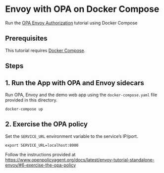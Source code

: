 # Envoy with OPA on Docker Compose

Run the [OPA Envoy Authorization](https://www.openpolicyagent.org/docs/latest/envoy-introduction/) tutorial using Docker Compose

## Prerequisites

This tutorial requires [Docker Compose](https://docs.docker.com/compose/install/).

## Steps

## 1. Run the App with OPA and Envoy sidecars

Run OPA, Envoy and the demo web app using the `docker-compose.yaml` file provided in this directory.

```
docker-compose up
```

## 2. Exercise the OPA policy

Set the `SERVICE_URL` environment variable to the service’s IP/port.

```
export SERVICE_URL=localhost:8000
```

Follow the instructions provided at https://www.openpolicyagent.org/docs/latest/envoy-tutorial-standalone-envoy/#6-exercise-the-opa-policy
